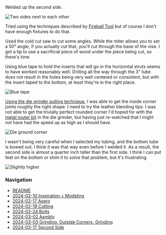Welded up the second side.

![Two sides next to each other](https://live.staticflickr.com/65535/53594943004_08d0bb5691_4k.jpg)

Tried using the techniques described by [Fireball Tool](https://www.youtube.com/watch?v=AjlTodHNjPU) but of course I don't have enough fixtures to do that.

Used the cold cut saw to cut some angles. While the miter allows you to set a 50° angle, if you actually cut that, you'll cut through the base of the vise. I got a tip to use a sacrificial piece of wood under the piece being cut, so there's time

Using blue tape to hold the inserts that will go in the horizontal struts seems to have worked reasonably well. Drilling all the way through the 3" tube does not result in the holes being very well centered or consistent, but with the insert taped to the bottom, at least they're in the right place.

![Blue tape](https://live.staticflickr.com/65535/53594829053_28c58c26df_4k.jpg)

[Using the die grinder pulling technique](https://www.youtube.com/watch?v=5pnL4P0vr_8), I was able to get the inside corner joints roughly the right shape. I need to try the leather blending tips. I was not able to get the trivially perfect rounded corner I'd hoped for with the [metal router bit](https://www.youtube.com/watch?v=QFu5s7p9zMA) in the die grinder, but having just re-watched that I might not have had the speed up as high as I should have. 

![Die ground corner](https://live.staticflickr.com/65535/53594620241_1b98077647_4k.jpg)

I wasn't being very careful when I selected my tubing, and the bottom tube is bowed out. I think it was that way even before I welded it. As a result, the second side is almost a quarter inch taller than the first side. I think I can put feet on the bottom or shim it to solve that problem, but it's frustrating.

![Slightly higher](https://live.staticflickr.com/65535/53594620336_fc245b3fe1_4k.jpg)

### Navigation
* [README](README.md)
* [2024-02-10 Inspiration + Modeling](2024-02-10%20Inspiration%20%2B%20Modeling.md)
* [2024-02-17 Asero](2024-02-17%20Asero.md)
* [2024-02-19 Cutting](2024-02-19%20Cutting.md)
* [2024-02-24 Bolts](2024-02-24%20Bolts.md)
* [2024-03-02 Asmbly](2024-03-02%20Asmbly.md)
* [2024-03-03 Grinding, Outside Corners, Grinding](2024-03-03%20Grinding%2C%20Outside%20Corners%2C%20Grinding.md)
* [2024-03-17 Second Side](2024-03-17%20Second%20Side.md)

